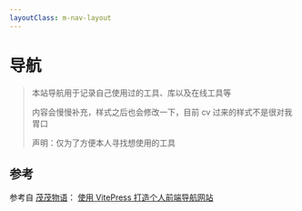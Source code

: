 ```yaml
---
layoutClass: m-nav-layout
---
```


<script setup>
import LNavLinks from './.vitepress/theme/components/LNavLinks.vue'

import { NAV_DATA } from './.vitepress/theme/data/nav.ts'
</script>

<style src='./.vitepress/theme/styles/nav.scss'></style>

# 导航

> 本站导航用于记录自己使用过的工具、库以及在线工具等
>
> 内容会慢慢补充，样式之后也会修改一下，目前 cv 过来的样式不是很对我胃口
>
> 声明：仅为了方便本人寻找想使用的工具

<LNavLinks
  v-for="{ title, items } in NAV_DATA"
  :key="title"
  :title="title"
  :items="items"
/>

## 参考

参考自 [茂茂物语](https://notes.fe-mm.com/nav)： [使用 VitePress 打造个人前端导航网站](https://juejin.cn/post/7204860462239498296)
